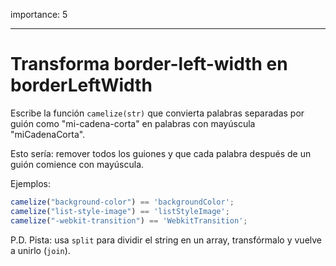 importance: 5

---

# Transforma border-left-width en borderLeftWidth

Escribe la función `camelize(str)` que convierta palabras separadas por guión como "mi-cadena-corta" en palabras con mayúscula "miCadenaCorta".

Esto sería: remover todos los guiones y que cada palabra después de un guión comience con mayúscula.

Ejemplos:

```js
camelize("background-color") == 'backgroundColor';
camelize("list-style-image") == 'listStyleImage';
camelize("-webkit-transition") == 'WebkitTransition';
```

P.D. Pista: usa `split` para dividir el string en un array, transfórmalo y vuelve a unirlo (`join`).
